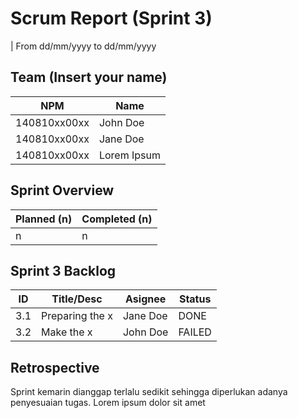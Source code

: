 # Scrum Report (Sprint 3)
| From dd/mm/yyyy to dd/mm/yyyy

## Team (Insert your name)
| NPM           | Name        |
| ------------- |-------------|
| 140810xx00xx  | John Doe    |
| 140810xx00xx  | Jane Doe    |
| 140810xx00xx  | Lorem Ipsum |

## Sprint Overview
| Planned (n)   | Completed (n) |
| ------------- |-------------- |
| n             | n             |

## Sprint 3 Backlog

| ID  | Title/Desc | Asignee | Status |
| --- | ---------- | ------- | ------ |
| 3.1 | Preparing the x | Jane Doe | DONE |
| 3.2 | Make the x | John Doe | FAILED |

## Retrospective 

Sprint kemarin dianggap terlalu sedikit sehingga diperlukan adanya penyesuaian tugas. Lorem ipsum dolor sit amet

